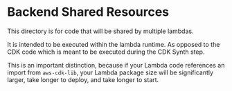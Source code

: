 # Backend Shared Resources

This directory is for code that will be shared by multiple lambdas.

It is intended to be executed within the lambda runtime. As opposed to the CDK code which is meant to be executed during the CDK Synth step.

This is an important distinction, because if your Lambda code references an import from `aws-cdk-lib`, your Lambda package size will be significantly larger, take longer to deploy, and take longer to start.
